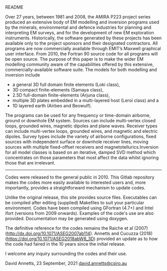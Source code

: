 README

Over 27 years, between 1981 and 2008, the AMIRA P223 project series produced an extensive body of EM modelling and inversion programs used by the minerals, environmental and defence industries for planning and interpreting EM surveys, and for the development of new EM exploration instruments. Historically, the software generated by these projects has been available only to the project sponsors and their designated contractors. All programs are now commercially available through EMIT’s Maxwell graphical user interface. From 2010, the Fortran 90 source code for all programs will be open source. The purpose of this paper is to make the wider EM modelling community aware of the capabilities offered by this extensive, commercially-available software suite. The models for both modelling and inversion include 
* a general 3D full domain finite elements (Loki class), 
* 3D compact finite-elements (Samaya class), 
* 2.5D full-domain finite-elements (Arjuna class), 
* multiple 3D plates embedded in a multi-layered host (Leroi class) and a 
* 1D layered earth (Airbeo and Beowulf). 

The programs can be used for any frequency or time-domain airborne, ground or downhole EM system. Sources can include multi-vertex closed loops, grounded wires, magnetic dipoles and plane waves. Receiver types can include multi-vertex loops, grounded wires, and magnetic and electric dipoles. Survey types include the variety of airborne configurations, fixed sources with independent surface or downhole receiver lines, moving sources with multiple fixed-offset receivers and magnetotellurics.Inversion for all model classes is based on an iterative, damped SVD method which concentrates on those parameters that most affect the data whilst ignoring those that are irrelevant.

---

Codes were released to the general public in 2010. This Gitlab repository makes the codes more easily available to interested users and, more importantly, provides a straightforward mechanism to update codes.

Unlike the original release, this site provides source files. Executables can be compiled after editing (supplied) Makefiles to suit your particular environment.  Codes have been compiled using GFortran (4.7+) and Intel ifort (versions from 2009 onwards).  Examples of the code's use are also provided.  Documentation may be generated using doxygen.

The definitive reference for the codes remains the Raiche et al (2007) (http://dx.doi.org/10.1071/ASEG2007ab114). Annetts and Cucuzza (2018) (https://doi.org/10.1071/ASEG2018abW8_3D) provided an update as to how the code had faired in the 10 years since the initial release.

I welcome any inquiry surrounding the codes and their use.

David Annetts,
23 September, 2021
david.annetts@csiro.au
